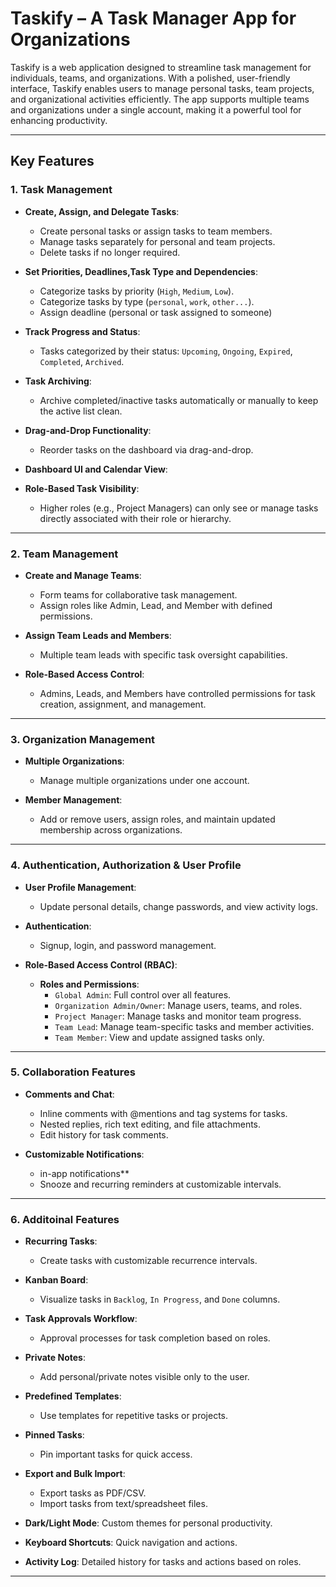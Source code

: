 # Taskify – A Task Manager App for Organizations

Taskify is a web application designed to streamline task management for individuals, teams, and organizations. With a polished, user-friendly interface, Taskify enables users to manage personal tasks, team projects, and organizational activities efficiently. The app supports multiple teams and organizations under a single account, making it a powerful tool for enhancing productivity.

---

## Key Features

### 1. Task Management
- **Create, Assign, and Delegate Tasks**:  
  - Create personal tasks or assign tasks to team members.  
  - Manage tasks separately for personal and team projects.  
  - Delete tasks if no longer required.  

- **Set Priorities, Deadlines,Task Type and Dependencies**:  
  - Categorize tasks by priority (`High`, `Medium`, `Low`).
  - Categorize tasks by type (`personal`, `work`, `other...`).   
  - Assign deadline (personal or task assigned to someone)

- **Track Progress and Status**:  
  - Tasks categorized by their status: `Upcoming`, `Ongoing`, `Expired`, `Completed`, `Archived`.  

- **Task Archiving**:  
  - Archive completed/inactive tasks automatically or manually to keep the active list clean.  

- **Drag-and-Drop Functionality**:  
  - Reorder tasks on the dashboard via drag-and-drop.  

- **Dashboard UI and Calendar View**:  

- **Role-Based Task Visibility**:  
  - Higher roles (e.g., Project Managers) can only see or manage tasks directly associated with their role or hierarchy.  

---

### 2. Team Management
- **Create and Manage Teams**:  
  - Form teams for collaborative task management.  
  - Assign roles like Admin, Lead, and Member with defined permissions.  

- **Assign Team Leads and Members**:  
  - Multiple team leads with specific task oversight capabilities.  

- **Role-Based Access Control**:  
  - Admins, Leads, and Members have controlled permissions for task creation, assignment, and management.  

---

### 3. Organization Management
- **Multiple Organizations**:  
  - Manage multiple organizations under one account.  

- **Member Management**:  
  - Add or remove users, assign roles, and maintain updated membership across organizations.  

---

### 4. Authentication, Authorization & User Profile
- **User Profile Management**:  
  - Update personal details, change passwords, and view activity logs.  

- **Authentication**:  
  - Signup, login, and password management.  

- **Role-Based Access Control (RBAC)**:  
  - **Roles and Permissions**:
    - `Global Admin`: Full control over all features.  
    - `Organization Admin/Owner`: Manage users, teams, and roles.  
    - `Project Manager`: Manage tasks and monitor team progress.  
    - `Team Lead`: Manage team-specific tasks and member activities.  
    - `Team Member`: View and update assigned tasks only.  

---

### 5. Collaboration Features
- **Comments and Chat**:  
  - Inline comments with @mentions and tag systems for tasks.  
  - Nested replies, rich text editing, and file attachments.  
  - Edit history for task comments.  

- **Customizable Notifications**:  
  - in-app notifications** 
  - Snooze and recurring reminders at customizable intervals.  

---

### 6. Additoinal Features
- **Recurring Tasks**:  
  - Create tasks with customizable recurrence intervals.  

- **Kanban Board**:  
  - Visualize tasks in `Backlog`, `In Progress`, and `Done` columns.  

- **Task Approvals Workflow**:  
  - Approval processes for task completion based on roles.  

- **Private Notes**:  
  - Add personal/private notes visible only to the user.  

- **Predefined Templates**:  
  - Use templates for repetitive tasks or projects.  

- **Pinned Tasks**:  
  - Pin important tasks for quick access.  

- **Export and Bulk Import**:  
  - Export tasks as PDF/CSV.  
  - Import tasks from text/spreadsheet files.  
- **Dark/Light Mode**: Custom themes for personal productivity.  
- **Keyboard Shortcuts**: Quick navigation and actions.  
- **Activity Log**: Detailed history for tasks and actions based on roles.  

---
